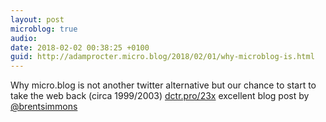 ```yaml
---
layout: post
microblog: true
audio: 
date: 2018-02-02 00:38:25 +0100
guid: http://adamprocter.micro.blog/2018/02/01/why-microblog-is.html
---
```

Why micro.blog is not another twitter alternative but our chance to start to take the web back (circa 1999/2003) [dctr.pro/23x](http://dctr.pro/23x) excellent blog post by [@brentsimmons](https://micro.blog/brentsimmons)
